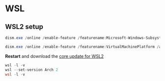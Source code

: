 # WSL

## WSL2 setup

```PowerShell
dism.exe /online /enable-feature /featurename:Microsoft-Windows-Subsystem-Linux /all /norestart

dism.exe /online /enable-feature /featurename:VirtualMachinePlatform /all /norestart
```



**Restart** and download the [core update for WSL2](https://wslstorestorage.blob.core.windows.net/wslblob/wsl_update_x64.msi)

```PowerShell
wsl -l -v
wsl --set-version Arch 2
wsl -l -v
```
